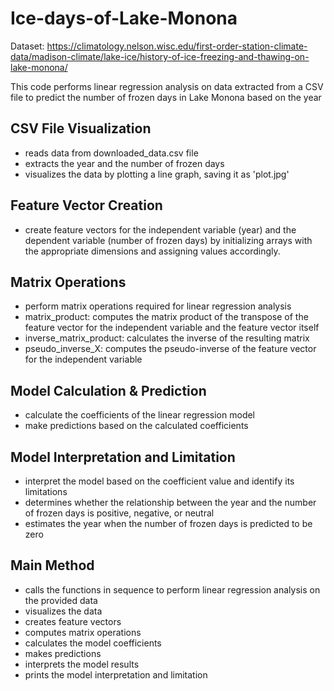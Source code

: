 # Ice-days-of-Lake-Monona

Dataset: https://climatology.nelson.wisc.edu/first-order-station-climate-data/madison-climate/lake-ice/history-of-ice-freezing-and-thawing-on-lake-monona/

This code performs linear regression analysis on data extracted from a CSV file to predict the number of frozen days in Lake Monona based on the year

## CSV File Visualization
- reads data from downloaded_data.csv file
- extracts the year and the number of frozen days
- visualizes the data by plotting a line graph, saving it as 'plot.jpg'

## Feature Vector Creation
- create feature vectors for the independent variable (year) and the dependent variable (number of frozen days) by initializing arrays with the appropriate dimensions and assigning values accordingly.

## Matrix Operations
- perform matrix operations required for linear regression analysis
- matrix_product: computes the matrix product of the transpose of the feature vector for the independent variable and the feature vector itself
- inverse_matrix_product: calculates the inverse of the resulting matrix
- pseudo_inverse_X: computes the pseudo-inverse of the feature vector for the independent variable

## Model Calculation & Prediction
- calculate the coefficients of the linear regression model
- make predictions based on the calculated coefficients

## Model Interpretation and Limitation
- interpret the model based on the coefficient value and identify its limitations
- determines whether the relationship between the year and the number of frozen days is positive, negative, or neutral
- estimates the year when the number of frozen days is predicted to be zero

## Main Method
- calls the functions in sequence to perform linear regression analysis on the provided data
- visualizes the data
- creates feature vectors
- computes matrix operations
- calculates the model coefficients
- makes predictions
- interprets the model results
- prints the model interpretation and limitation
